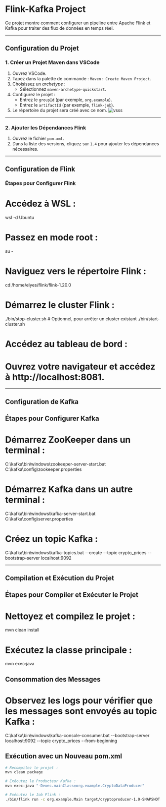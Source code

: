 # Flink-Kafka Project

Ce projet montre comment configurer un pipeline entre Apache Flink et Kafka pour traiter des flux de données en temps réel.

---

## Configuration du Projet

### 1. Créer un Projet Maven dans VSCode
1. Ouvrez VSCode.
2. Tapez dans la palette de commande : `Maven: Create Maven Project`.
3. Choisissez un *archetype* :
   - Sélectionnez `maven-archetype-quickstart`.
4. Configurez le projet :
   - Entrez le `groupId` (par exemple, `org.example`).
   - Entrez le `artifactId` (par exemple, `flink-job`).
5. Le répertoire du projet sera créé avec ce nom.
![vsss](https://github.com/user-attachments/assets/bd3a402c-f68b-450b-bcfc-cf3a9c55393d)

---

### 2. Ajouter les Dépendances Flink
1. Ouvrez le fichier `pom.xml`.
2. Dans la liste des versions, cliquez sur `1.4` pour ajouter les dépendances nécessaires.

---

## Configuration de Flink

### Étapes pour Configurer Flink
# Accédez à WSL :
wsl -d Ubuntu

# Passez en mode root :
su -

# Naviguez vers le répertoire Flink :
cd /home/elyes/flink/flink-1.20.0

# Démarrez le cluster Flink :
./bin/stop-cluster.sh  # Optionnel, pour arrêter un cluster existant
./bin/start-cluster.sh

# Accédez au tableau de bord :
# Ouvrez votre navigateur et accédez à http://localhost:8081.

-------------------------------

## Configuration de Kafka

## Étapes pour Configurer Kafka
# Démarrez ZooKeeper dans un terminal :
C:\kafka\bin\windows\zookeeper-server-start.bat C:\kafka\config\zookeeper.properties

# Démarrez Kafka dans un autre terminal :
C:\kafka\bin\windows\kafka-server-start.bat C:\kafka\config\server.properties

# Créez un topic Kafka :
C:\kafka\bin\windows\kafka-topics.bat --create --topic crypto_prices --bootstrap-server localhost:9092

---

## Compilation et Exécution du Projet

## Étapes pour Compiler et Exécuter le Projet
# Nettoyez et compilez le projet :
mvn clean install

# Exécutez la classe principale :
mvn exec:java

## Consommation des Messages
# Observez les logs pour vérifier que les messages sont envoyés au topic Kafka :
C:\kafka\bin\windows\kafka-console-consumer.bat --bootstrap-server localhost:9092 --topic crypto_prices --from-beginning

## Exécution avec un Nouveau pom.xml
```bash
# Recompilez le projet :
mvn clean package

# Exécutez le Producteur Kafka :
mvn exec:java "-Dexec.mainClass=org.example.CryptoDataProducer"

# Exécutez le Job Flink :
./bin/flink run -c org.example.Main target/cryptoproducer-1.0-SNAPSHOT.jar
